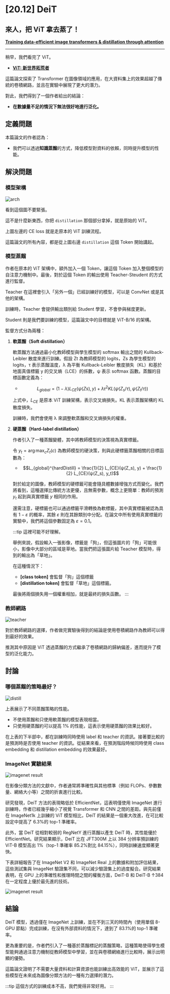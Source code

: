 # [20.12] DeiT

## 來人，把 ViT 拿去蒸了！

[**Training data-efficient image transformers & distillation through attention**](https://arxiv.org/abs/2012.12877)

---

稍早，我們看完了 ViT。

- [**ViT: 新世界拓荒者**](../2010-vit/index.md)

這篇論文探索了 Transformer 在圖像領域的應用，在大資料集上的效果超越了傳統的卷積網路，並且在實驗中展現了更大的潛力。

對此，我們得到了一個作者給出的結論：

- **在數據量不足的情況下無法很好地進行泛化。**

## 定義問題

本篇論文的作者認為：

- 我們可以透過**知識蒸餾**的方式，降低模型對資料的依賴，同時提升模型的性能。

## 解決問題

### 模型架構

![arch](./img/img1.jpg)

看到這個圖不要緊張。

這不是什麼新東西，你把 `distillation` 那個部分拿掉，就是原始的 ViT。

上圖左邊的 CE loss 就是走原本的 ViT 訓練流程。

這篇論文的所有內容，都是從上圖右邊 `distillation` 這個 Token 開始講起。

### 模型蒸餾

作者在原本的 ViT 架構中，額外加入一個 Token，讓這個 Token 加入整個模型的自注意力機制中。最後，對於這個 Token 的輸出使用 Teacher-Steudent 的方式進行監督。

Teacher 在這裡會引入「另外一個」已經訓練好的模型，可以是 ConvNet 或是其他的架構。

訓練時，Teacher 會提供輸出類別給 Student 學習，不會參與梯度更新。

Student 則是我們要訓練的模型，這篇論文中的目標就是 ViT-B/16 的架構。

監督方式分為兩種：

1. **軟蒸餾（Soft distillation）**

   軟蒸餾方法通過最小化教師模型與學生模型的 softmax 輸出之間的 Kullback-Leibler 散度來進行訓練。假設 Zt 為教師模型的 logits，Zs 為學生模型的 logits，τ 表示蒸餾溫度，λ 為平衡 Kullback-Leibler 散度損失（KL）和基於地面真值標籤 y 的交叉熵（LCE）的係數，ψ 表示 softmax 函數。蒸餾的目標函數定義為：

   - $$L_{global} = (1 − λ)L_{CE}(ψ(Zs), y) + λτ^2KL(ψ(Z_s/τ), ψ(Z_t/τ))$$

   上式中，$L_{CE}$ 是原本 ViT 訓練架構，表示交叉熵損失。KL 表示蒸餾架構的 KL 散度損失。

   訓練時，我們會使用 λ 來調整軟蒸餾和交叉熵損失的權重。

2. **硬蒸餾（Hard-label distillation）**

   作者引入了一種蒸餾變體，其中將教師模型的決策視為真實標籤。

   令 $y_t = \arg\max_c Z_t(c)$ 為教師模型的硬決策，則與此硬標籤蒸餾相關的目標函數為：

   - $$L_{global}^{hardDistill} = \frac{1}{2} L_{CE}(ψ(Z_s), y) + \frac{1}{2} L_{CE}(ψ(Z_s), y_t)$$

   對於給定的圖像，教師模型的硬標籤可能會隨具體數據增強方式而變化。我們將看到，這種選擇比傳統方法更優，且無需參數，概念上更簡單：教師的預測 $y_t$ 起到與真實標籤 $y$ 相同的作用。

   還需注意，硬標籤也可以通過標籤平滑轉換為軟標籤，其中真實標籤被認為具有 $1 - ε$ 的概率，其餘 $ε$ 則在其餘類別中分配。在論文中所有使用真實標籤的實驗中，我們將這個參數固定為 $ε = 0.1$。

   :::tip
   這裡可能不好理解。

   舉例來說，假設輸入一張影像，標籤是「狗」，但這張圖片的「狗」可能很小，影像中大部分的區域是草地。當我們把這張圖片給 Teacher 模型時，得到的輸出為「草地」。

   在這種情況下：

   - **[class token]** 會監督「狗」這個標籤
   - **[distillation token]** 會監督「草地」這個標籤。

   最後將兩個損失用一個權重相加，就是最終的損失函數。
   :::

### 教師網路

![teacher](./img/img3.jpg)

對於教師網路的選擇，作者做完實驗後得到的結論是使用卷積網路作為教師可以得到最好的效果。

推測其中原因是 ViT 透過蒸餾的方式繼承了卷積網路的歸納偏差，進而提升了模型的泛化能力。

## 討論

### 哪個蒸餾的策略最好？

![distill](./img/img4.jpg)

上表展示了不同蒸餾策略的性能。

- 不使用蒸餾和只使用軟蒸餾的模型表現相當。
- 只使用硬蒸餾約可以提高 1% 的性能，這表示使用硬蒸餾的效果比較好。

在上表的下半部中，都在訓練時同時使用 label 和 teacher 的資訊。接著要比較的是預測時是否使用 teacher 的資訊。從結果來看，在預測階段時候同時使用 class embedding 和 distillation embedding 的效果最好。

### ImageNet 實驗結果

![imagenet result](./img/img2.jpg)

在影像分類方法的文獻中，作者通常將準確性與其他標準（例如 FLOPs、參數數量、網絡大小等）之間的折衷進行比較。

研究發現，DeiT 方法的表現略低於 EfficientNet，這表明僅使用 ImageNet 進行訓練時，作者已經幾乎縮小了視覺 Transformer 和 CNN 之間的差距。與先前僅在 ImageNet1k 上訓練的 ViT 模型相比，DeiT 的結果是一個重大改進，在可比較設定中提高了 6.3%的 top-1 準確率。

此外，當 DeiT 從相對較弱的 RegNetY 進行蒸餾以產生 DeiT 時，其性能優於 EfficientNet。研究結果顯示，DeiT 比在 JFT300M 上以 384 分辨率預訓練的 ViT-B 模型高出 1%（top-1 準確率 85.2%對比 84.15%），同時訓練速度顯著更快。

下表詳細報告了在 ImageNet V2 和 ImageNet Real 上的數據和附加評估結果，這些測試集與 ImageNet 驗證集不同，可以減少驗證集上的過度擬合。研究結果表明，在 GPU 上的準確性和推理時間之間的權衡方面，DeiT-B 和 DeiT-B ↑384 在一定程度上優於最先進的技術。

![imagenet result](./img/img5.jpg)

## 結論

DeiT 模型，透過僅在 ImageNet 上訓練，並在不到三天的時間內（使用單個 8-GPU 節點）完成訓練，在沒有外部資料的情況下，達到了 83.1%的 top-1 準確率。

更為重要的是，作者們引入了一種基於蒸餾標記的蒸餾策略，這種策略使得學生模型能夠通過注意力機制從教師模型中學習，並在與卷積網絡進行比較時，展示出明顯的優勢。

這篇論文證明了不需要大量資料和計算資源也能訓練出高效能的 ViT，並展示了這些模型在未來成為圖像分類方法的一種有力選擇的潛力。

:::tip
這個方式的訓練成本不高，我們覺得非常好用。
:::
